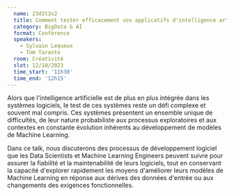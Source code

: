 ```yaml
---
  name: 23d1t3s2
  title: Comment tester efficacement vos applicatifs d'intelligence artificielle ?
  category: BigData & AI
  format: Conférence
  speakers: 
    - Sylvain Lequeux
    - Tom Taranto
  room: Créativité
  slot: 12/10/2023
  time_start: '11h30'
  time_end: '12h15'
---
```

Alors que l'intelligence artificielle est de plus en plus intégrée dans les systèmes logiciels, le test de ces systèmes reste un défi complexe et souvent mal compris. Ces systèmes présentent un ensemble unique de difficultés, de leur nature probabiliste aux processus exploratoires et aux contextes en constante évolution inhérents au développement de modèles de Machine Learning.

Dans ce talk, nous discuterons des processus de développement logiciel que les Data Scientists et Machine Learning Engineers peuvent suivre pour assurer la fiabilité et la maintenabilité de leurs logiciels, tout en conservant la capacité d'explorer rapidement les moyens d'améliorer leurs modèles de Machine Learning en réponse aux dérives des données d'entrée ou aux changements des exigences fonctionnelles.
